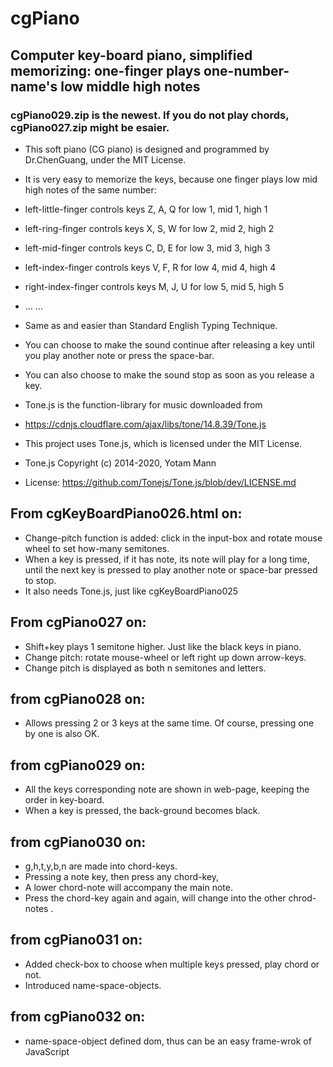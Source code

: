 # cgPiano
## Computer key-board piano, simplified memorizing: one-finger plays one-number-name's low middle high notes
### cgPiano029.zip is the newest. If you do not play chords, cgPiano027.zip might be esaier.
- This soft piano (CG piano) is designed and programmed by Dr.ChenGuang, under the MIT License.
- It is very easy to memorize the keys, because one finger plays low mid high notes of the same number:
- left-little-finger controls keys Z, A, Q for low 1, mid 1, high 1
- left-ring-finger controls keys X, S, W for low 2, mid 2, high 2
- left-mid-finger controls keys C, D, E for low 3, mid 3, high 3
- left-index-finger controls keys V, F, R for low 4, mid 4, high 4

- right-index-finger controls keys M, J, U for low 5, mid 5, high 5
- ... ...
- Same as and easier than Standard English Typing Technique.

- You can choose to make the sound continue after releasing a key until you play another note or press the space-bar.
- You can also choose to make the sound stop as soon as you release a key.

- Tone.js is the function-library for music downloaded from
- https://cdnjs.cloudflare.com/ajax/libs/tone/14.8.39/Tone.js

-  This project uses Tone.js, which is licensed under the MIT License.
- Tone.js Copyright (c) 2014-2020, Yotam Mann
- License: https://github.com/Tonejs/Tone.js/blob/dev/LICENSE.md

## From cgKeyBoardPiano026.html on:
- Change-pitch function is added: click in the input-box and rotate mouse wheel to set how-many semitones. 
- When a key is pressed, if it has note, its note will play for a long time, until the next key is pressed to play another note or space-bar pressed to stop. 
- It also needs Tone.js, just like cgKeyBoardPiano025

## From cgPiano027 on:
- Shift+key plays 1 semitone higher. Just like the black keys in piano. 
- Change pitch: rotate mouse-wheel or left right up down arrow-keys. 
- Change pitch is displayed as both n semitones and letters.

## from cgPiano028 on:
- Allows pressing 2 or 3 keys at the same time. Of course, pressing one by one is also OK.

## from cgPiano029 on:
- All the keys corresponding note are shown in web-page, keeping the order in key-board.
- When a key is pressed, the back-ground becomes black.

## from cgPiano030 on:
- g,h,t,y,b,n are made into chord-keys.
- Pressing a note key, then press any chord-key, 
- A lower chord-note will accompany the main note.
- Press the chord-key again and again, will change into the other chrod-notes .

## from cgPiano031 on:
- Added check-box to choose when multiple keys pressed, play chord or not. 
- Introduced name-space-objects. 

## from cgPiano032 on:
- name-space-object defined dom, thus can be an easy frame-wrok of JavaScript

